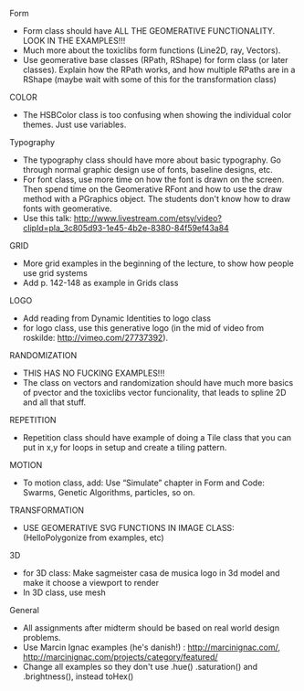 Form

* Form class should have ALL THE GEOMERATIVE FUNCTIONALITY. LOOK IN THE EXAMPLES!!!
* Much more about the toxiclibs form functions (Line2D, ray, Vectors).
* Use geomerative base classes (RPath, RShape) for form class (or later classes). Explain how the RPath works, and how multiple RPaths are in a RShape (maybe wait with some of this for the transformation class) 

COLOR

* The HSBColor class is too confusing when showing the individual color themes. Just use variables.

Typography

* The typography class should have more about basic typography. Go through normal graphic design use of fonts, baseline designs, etc.
* For font class, use more time on how the font is drawn on the screen. Then spend time on the Geomerative RFont and how to use the draw method with a PGraphics object. The students don't know how to draw fonts with geomerative.
* Use this talk: http://www.livestream.com/etsy/video?clipId=pla_3c805d93-1e45-4b2e-8380-84f59ef43a84

GRID

* More grid examples in the beginning of the lecture, to show how people use grid systems
* Add p. 142-148 as example in Grids class

LOGO

* Add reading from Dynamic Identities to logo class
* for logo class, use this generative logo (in the mid of video from roskilde: http://vimeo.com/27737392).

RANDOMIZATION

* THIS HAS NO FUCKING EXAMPLES!!!
* The class on vectors and randomization should have much more basics of pvector and the toxiclibs vector funcionality, that leads to spline 2D and all that stuff.

REPETITION

* Repetition class should have example of doing a Tile class that you can put in x,y for loops in setup and create a tiling pattern.

MOTION

* To motion class, add: Use “Simulate” chapter in Form and Code: Swarms, Genetic Algorithms, particles, so on.

TRANSFORMATION

* USE GEOMERATIVE SVG FUNCTIONS IN IMAGE CLASS: (HelloPolygonize from examples, etc)

3D

* for 3D class: Make sagmeister casa de musica logo in 3d model and make it choose a viewport to render
* In 3D class, use mesh

General

* All assignments after midterm should be based on real world design problems.
* Use Marcin Ignac examples (he's danish!) : http://marcinignac.com/, http://marcinignac.com/projects/category/featured/
* Change all examples so they don't use .hue() .saturation() and .brightness(), instead toHex()